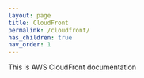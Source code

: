 ```yaml
---
layout: page
title: CloudFront
permalink: /cloudfront/
has_children: true
nav_order: 1
---
```


This is AWS CloudFront documentation
